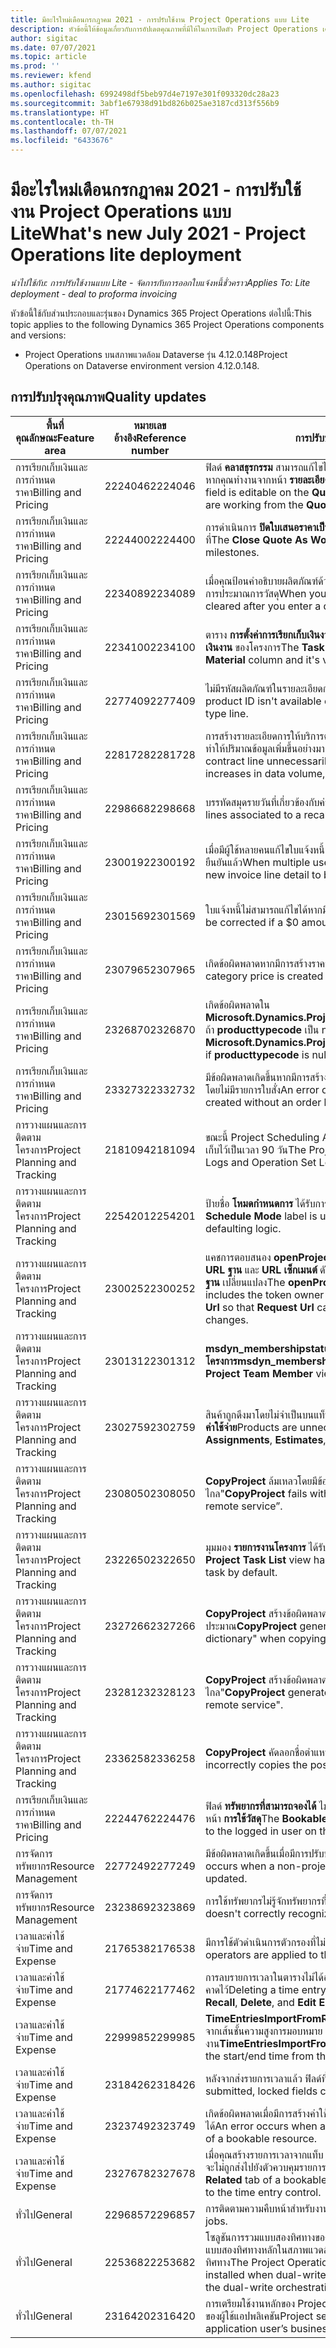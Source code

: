 ```yaml
---
title: มีอะไรใหม่เดือนกรกฎาคม 2021 - การปรับใช้งาน Project Operations แบบ Lite
description: หัวข้อนี้ให้ข้อมูลเกี่ยวกับการอัปเดตคุณภาพที่มีให้ในการเปิดตัว Project Operations เดือนกรกฎาคม 2021 สำหรับการปรับใช้งาน Project Operations แบบ Lite
author: sigitac
ms.date: 07/07/2021
ms.topic: article
ms.prod: ''
ms.reviewer: kfend
ms.author: sigitac
ms.openlocfilehash: 6992498df5beb97d4e7197e301f093320dc28a23
ms.sourcegitcommit: 3abf1e67938d91bd826b025ae3187cd313f556b9
ms.translationtype: HT
ms.contentlocale: th-TH
ms.lasthandoff: 07/07/2021
ms.locfileid: "6433676"
---
```

# <a name="whats-new-july-2021---project-operations-lite-deployment"></a><span data-ttu-id="bd97f-103">มีอะไรใหม่เดือนกรกฎาคม 2021 - การปรับใช้งาน Project Operations แบบ Lite</span><span class="sxs-lookup"><span data-stu-id="bd97f-103">What's new July 2021 - Project Operations lite deployment</span></span>

<span data-ttu-id="bd97f-104">_นำไปใช้กับ: การปรับใช้งานแบบ Lite - จัดการกับการออกใบแจ้งหนี้ชั่วคราว_</span><span class="sxs-lookup"><span data-stu-id="bd97f-104">_Applies To: Lite deployment - deal to proforma invoicing_</span></span>

<span data-ttu-id="bd97f-105">หัวข้อนี้ใช้กับส่วนประกอบและรุ่นของ Dynamics 365 Project Operations ต่อไปนี้:</span><span class="sxs-lookup"><span data-stu-id="bd97f-105">This topic applies to the following Dynamics 365 Project Operations components and versions:</span></span>

  - <span data-ttu-id="bd97f-106">Project Operations บนสภาพแวดล้อม Dataverse รุ่น 4.12.0.148</span><span class="sxs-lookup"><span data-stu-id="bd97f-106">Project Operations on Dataverse environment version 4.12.0.148.</span></span>

## <a name="quality-updates"></a><span data-ttu-id="bd97f-107">การปรับปรุงคุณภาพ</span><span class="sxs-lookup"><span data-stu-id="bd97f-107">Quality updates</span></span>
| <span data-ttu-id="bd97f-108">**พื้นที่คุณลักษณะ**</span><span class="sxs-lookup"><span data-stu-id="bd97f-108">**Feature area**</span></span>              | <span data-ttu-id="bd97f-109">**หมายเลขอ้างอิง**</span><span class="sxs-lookup"><span data-stu-id="bd97f-109">**Reference number**</span></span> | <span data-ttu-id="bd97f-110">**การปรับปรุงคุณภาพ**</span><span class="sxs-lookup"><span data-stu-id="bd97f-110">**Quality update**</span></span>                                                                                                                                                                                             |
|-------------------------------|----------------------|----------------------------------------------------------------------------------------------------------------------------------------------------------------------------------------------------------------|
| <span data-ttu-id="bd97f-111">การเรียกเก็บเงินและการกำหนดราคา</span><span class="sxs-lookup"><span data-stu-id="bd97f-111">Billing and Pricing</span></span>           | <span data-ttu-id="bd97f-112">2224046</span><span class="sxs-lookup"><span data-stu-id="bd97f-112">2224046</span></span>              | <span data-ttu-id="bd97f-113">ฟิลด์ **คลาสธุรกรรม** สามารถแก้ไขได้บนแท็บ **รายละเอียดรายการใบเสนอราคา** แต่ถูกล็อคหากคุณทำงานจากหน้า **รายละเอียดรายการใบเสนอราคา**</span><span class="sxs-lookup"><span data-stu-id="bd97f-113">The **Transaction Class** field is editable on the **Quote Line Details** tab, but is locked if you are working from the **Quote Line Details** page.</span></span>                                                                     |
| <span data-ttu-id="bd97f-114">การเรียกเก็บเงินและการกำหนดราคา</span><span class="sxs-lookup"><span data-stu-id="bd97f-114">Billing and Pricing</span></span>           | <span data-ttu-id="bd97f-115">2224400</span><span class="sxs-lookup"><span data-stu-id="bd97f-115">2224400</span></span>              | <span data-ttu-id="bd97f-116">การดำเนินการ **ปิดใบเสนอราคาเป็นชนะ** ล้มเหลวเมื่อใบเสนอราคาไม่มีเหตุการณ์สำคัญวันที่</span><span class="sxs-lookup"><span data-stu-id="bd97f-116">The **Close Quote As Won** action fails when a quote has no date milestones.</span></span>                                                                                                                                    |
| <span data-ttu-id="bd97f-117">การเรียกเก็บเงินและการกำหนดราคา</span><span class="sxs-lookup"><span data-stu-id="bd97f-117">Billing and Pricing</span></span>           | <span data-ttu-id="bd97f-118">2234089</span><span class="sxs-lookup"><span data-stu-id="bd97f-118">2234089</span></span>              | <span data-ttu-id="bd97f-119">เมื่อคุณป้อนคำอธิบายผลิตภัณฑ์ด้วยตนเอง จะถูกล้างออกหลังจากที่คุณป้อนปริมาณสำหรับการประมาณการวัสดุ</span><span class="sxs-lookup"><span data-stu-id="bd97f-119">When you manually enter a product description, it's cleared after you enter a quantity for a material estimate.</span></span>                                                                                                                         |
| <span data-ttu-id="bd97f-120">การเรียกเก็บเงินและการกำหนดราคา</span><span class="sxs-lookup"><span data-stu-id="bd97f-120">Billing and Pricing</span></span>           | <span data-ttu-id="bd97f-121">2234100</span><span class="sxs-lookup"><span data-stu-id="bd97f-121">2234100</span></span>              | <span data-ttu-id="bd97f-122">ตาราง **การตั้งค่าการเรียกเก็บเงินงาน** ไม่รวมคอลัมน์ **วัสดุ** และเป็นค่าบนแท็บ **การเรียกเก็บเงินงาน** ของโครงการ</span><span class="sxs-lookup"><span data-stu-id="bd97f-122">The **Task Billing Setup** grid doesn't include the **Material** column and it's value on the **Task Billing** tab of the project.</span></span>                                                                                                       |
| <span data-ttu-id="bd97f-123">การเรียกเก็บเงินและการกำหนดราคา</span><span class="sxs-lookup"><span data-stu-id="bd97f-123">Billing and Pricing</span></span>           | <span data-ttu-id="bd97f-124">2277409</span><span class="sxs-lookup"><span data-stu-id="bd97f-124">2277409</span></span>              | <span data-ttu-id="bd97f-125">ไม่มีรหัสผลิตภัณฑ์ในรายละเอียดการให้บริการตามสัญญาสำหรับรายการชนิดวัสดุ</span><span class="sxs-lookup"><span data-stu-id="bd97f-125">The product ID isn't available on the contract line detail for a material type line.</span></span>                                                                                                                                        |
| <span data-ttu-id="bd97f-126">การเรียกเก็บเงินและการกำหนดราคา</span><span class="sxs-lookup"><span data-stu-id="bd97f-126">Billing and Pricing</span></span>           | <span data-ttu-id="bd97f-127">2281728</span><span class="sxs-lookup"><span data-stu-id="bd97f-127">2281728</span></span>              | <span data-ttu-id="bd97f-128">การสร้างรายละเอียดการให้บริการตามสัญญาจะประเมินความเป็นจริงใหม่โดยไม่จำเป็น ซึ่งทำให้ปริมาณข้อมูลเพิ่มขึ้นอย่างมาก ซึ่งส่งผลต่อประสิทธิภาพการทำงาน</span><span class="sxs-lookup"><span data-stu-id="bd97f-128">Creating a contract line unnecessarily reevaluates actuals causing significant increases in data volume, which impacts performance.</span></span>                                                                                |
| <span data-ttu-id="bd97f-129">การเรียกเก็บเงินและการกำหนดราคา</span><span class="sxs-lookup"><span data-stu-id="bd97f-129">Billing and Pricing</span></span>           | <span data-ttu-id="bd97f-130">2298668</span><span class="sxs-lookup"><span data-stu-id="bd97f-130">2298668</span></span>              | <span data-ttu-id="bd97f-131">บรรทัดสมุดรายวันที่เกี่ยวข้องกับค่าใช้จ่ายที่ถูกเรียกคืนและถูกลบจะไม่ถูกเอาออก</span><span class="sxs-lookup"><span data-stu-id="bd97f-131">Journal lines associated to a recalled and deleted expense aren't removed.</span></span>                                                                                                                                     |
| <span data-ttu-id="bd97f-132">การเรียกเก็บเงินและการกำหนดราคา</span><span class="sxs-lookup"><span data-stu-id="bd97f-132">Billing and Pricing</span></span>           | <span data-ttu-id="bd97f-133">2300192</span><span class="sxs-lookup"><span data-stu-id="bd97f-133">2300192</span></span>              | <span data-ttu-id="bd97f-134">เมื่อมีผู้ใช้หลายคนแก้ไขใบแจ้งหนี้ อาจสร้างรายละเอียดรายการใบแจ้งหนี้ใหม่ในใบแจ้งหนี้ที่ยืนยันแล้ว</span><span class="sxs-lookup"><span data-stu-id="bd97f-134">When multiple users are editing an invoice, it's possible for a new invoice line detail to be created on a confirmed invoice.</span></span>                                                                                   |
| <span data-ttu-id="bd97f-135">การเรียกเก็บเงินและการกำหนดราคา</span><span class="sxs-lookup"><span data-stu-id="bd97f-135">Billing and Pricing</span></span>           | <span data-ttu-id="bd97f-136">2301569</span><span class="sxs-lookup"><span data-stu-id="bd97f-136">2301569</span></span>              | <span data-ttu-id="bd97f-137">ใบแจ้งหนี้ไม่สามารถแก้ไขได้หากมีการใช้ค่าธรรมเนียมล่วงหน้าเป็น \$0</span><span class="sxs-lookup"><span data-stu-id="bd97f-137">Invoices can't be corrected if a \$0 amount retainer has been applied.</span></span>                                                                                                                                        |
| <span data-ttu-id="bd97f-138">การเรียกเก็บเงินและการกำหนดราคา</span><span class="sxs-lookup"><span data-stu-id="bd97f-138">Billing and Pricing</span></span>           | <span data-ttu-id="bd97f-139">2307965</span><span class="sxs-lookup"><span data-stu-id="bd97f-139">2307965</span></span>              | <span data-ttu-id="bd97f-140">เกิดข้อผิดพลาดหากมีการสร้างราคาประเภทโดยมีค่าที่ขาดหายไป</span><span class="sxs-lookup"><span data-stu-id="bd97f-140">An error occurs if a category price is created with missing values.</span></span>                                                                                                                           |
| <span data-ttu-id="bd97f-141">การเรียกเก็บเงินและการกำหนดราคา</span><span class="sxs-lookup"><span data-stu-id="bd97f-141">Billing and Pricing</span></span>           | <span data-ttu-id="bd97f-142">2326870</span><span class="sxs-lookup"><span data-stu-id="bd97f-142">2326870</span></span>              | <span data-ttu-id="bd97f-143">เกิดข้อผิดพลาดใน **Microsoft.Dynamics.ProjectService.Plugins.PostInvoiceLineDelete** ถ้า **producttypecode** เป็น null</span><span class="sxs-lookup"><span data-stu-id="bd97f-143">An error occurs in **Microsoft.Dynamics.ProjectService.Plugins.PostInvoiceLineDelete** if **producttypecode** is null.</span></span>                                                                            |
| <span data-ttu-id="bd97f-144">การเรียกเก็บเงินและการกำหนดราคา</span><span class="sxs-lookup"><span data-stu-id="bd97f-144">Billing and Pricing</span></span>           | <span data-ttu-id="bd97f-145">2332732</span><span class="sxs-lookup"><span data-stu-id="bd97f-145">2332732</span></span>              | <span data-ttu-id="bd97f-146">มีข้อผิดพลาดเกิดขึ้นหากมีการสร้างเหตุการณ์สำคัญของรายละเอียดการให้บริการตามสัญญาโดยไม่มีรายการใบสั่ง</span><span class="sxs-lookup"><span data-stu-id="bd97f-146">An error occurs if a contract line milestone is created without an order line.</span></span>                                                                                                                |
| <span data-ttu-id="bd97f-147">การวางแผนและการติดตามโครงการ</span><span class="sxs-lookup"><span data-stu-id="bd97f-147">Project Planning and Tracking</span></span> | <span data-ttu-id="bd97f-148">2181094</span><span class="sxs-lookup"><span data-stu-id="bd97f-148">2181094</span></span>              | <span data-ttu-id="bd97f-149">ขณะนี้ Project Scheduling API รองรับบันทึก PSS และบันทึกตั้งค่าการทำงานซึ่งจัดเก็บไว้เป็นเวลา 90 วัน</span><span class="sxs-lookup"><span data-stu-id="bd97f-149">The Project Scheduling API now supports PSS Logs and Operation Set Logs which are stored for 90 days.</span></span>                                                                                                                  |
| <span data-ttu-id="bd97f-150">การวางแผนและการติดตามโครงการ</span><span class="sxs-lookup"><span data-stu-id="bd97f-150">Project Planning and Tracking</span></span> | <span data-ttu-id="bd97f-151">2254201</span><span class="sxs-lookup"><span data-stu-id="bd97f-151">2254201</span></span>              | <span data-ttu-id="bd97f-152">ป้ายชื่อ **โหมดกำหนดการ** ได้รับการอัปเดตพร้อมรายละเอียดที่อธิบายตรรกะค่าเริ่มต้น</span><span class="sxs-lookup"><span data-stu-id="bd97f-152">The **Schedule Mode** label is updated with details that describe the defaulting logic.</span></span>                                                                                                                                      |
| <span data-ttu-id="bd97f-153">การวางแผนและการติดตามโครงการ</span><span class="sxs-lookup"><span data-stu-id="bd97f-153">Project Planning and Tracking</span></span> | <span data-ttu-id="bd97f-154">2300252</span><span class="sxs-lookup"><span data-stu-id="bd97f-154">2300252</span></span>              | <span data-ttu-id="bd97f-155">แคชการตอบสนอง **openProject** ได้รับการอัปเดตและรวมเจ้าของโทเค็นไว้ในคีย์แคช **URL ฐาน** และ **URL เซ็กเมนต์** ดังนั้น **URL คำขอ** สามารถสร้างใหม่ได้เสมอหาก **URL ฐาน** เปลี่ยนแปลง</span><span class="sxs-lookup"><span data-stu-id="bd97f-155">The **openProject** response cache is updated and includes the token owner in the cache key, **base Url**, and **Segment Url** so that **Request Url** can always be re-created if the **base Url** changes.</span></span> |
| <span data-ttu-id="bd97f-156">การวางแผนและการติดตามโครงการ</span><span class="sxs-lookup"><span data-stu-id="bd97f-156">Project Planning and Tracking</span></span> | <span data-ttu-id="bd97f-157">2301312</span><span class="sxs-lookup"><span data-stu-id="bd97f-157">2301312</span></span>              | <span data-ttu-id="bd97f-158">**msdyn_membershipstatus** ถูกลบออกจากมุมมอง **สมาชิกทีมโครงการ**</span><span class="sxs-lookup"><span data-stu-id="bd97f-158">**msdyn_membershipstatus** has been removed from the **Project Team Member** view.</span></span>                                                                                                                                        |
| <span data-ttu-id="bd97f-159">การวางแผนและการติดตามโครงการ</span><span class="sxs-lookup"><span data-stu-id="bd97f-159">Project Planning and Tracking</span></span> | <span data-ttu-id="bd97f-160">2302759</span><span class="sxs-lookup"><span data-stu-id="bd97f-160">2302759</span></span>              | <span data-ttu-id="bd97f-161">สินค้าถูกดึงมาโดยไม่จำเป็นบนแท็บ **การมอบหมายทรัพยากร** **ประมาณการ** และ **ประมาณการค่าใช้จ่าย**</span><span class="sxs-lookup"><span data-stu-id="bd97f-161">Products are unnecessarily fetched on the **Resource Assignments**, **Estimates**, and **Expense Estimates** tabs.</span></span>                                                                                                        |
| <span data-ttu-id="bd97f-162">การวางแผนและการติดตามโครงการ</span><span class="sxs-lookup"><span data-stu-id="bd97f-162">Project Planning and Tracking</span></span> | <span data-ttu-id="bd97f-163">2308050</span><span class="sxs-lookup"><span data-stu-id="bd97f-163">2308050</span></span>              | <span data-ttu-id="bd97f-164">**CopyProject** ล้มเหลวโดยมีข้อผิดพลาด "ไม่สามารถรับโทเค็นเพื่อพูดคุยกับบริการระยะไกล"</span><span class="sxs-lookup"><span data-stu-id="bd97f-164">**CopyProject** fails with the error, “Failed to get token to talk to remote service”.</span></span>                                                                                                                           |
| <span data-ttu-id="bd97f-165">การวางแผนและการติดตามโครงการ</span><span class="sxs-lookup"><span data-stu-id="bd97f-165">Project Planning and Tracking</span></span> | <span data-ttu-id="bd97f-166">2322650</span><span class="sxs-lookup"><span data-stu-id="bd97f-166">2322650</span></span>              | <span data-ttu-id="bd97f-167">มุมมอง **รายการงานโครงการ** ได้รับการอัปเดตเพื่อแสดงวันที่ของงานโดยค่าเริ่มต้น</span><span class="sxs-lookup"><span data-stu-id="bd97f-167">The **Project Task List** view has been updated to display the date of the task by default.</span></span>                                                                                                            |
| <span data-ttu-id="bd97f-168">การวางแผนและการติดตามโครงการ</span><span class="sxs-lookup"><span data-stu-id="bd97f-168">Project Planning and Tracking</span></span> | <span data-ttu-id="bd97f-169">2327266</span><span class="sxs-lookup"><span data-stu-id="bd97f-169">2327266</span></span>              | <span data-ttu-id="bd97f-170">**CopyProject** สร้างข้อผิดพลาด "ไม่พบคีย์ในพจนานุกรม" เมื่อคัดลอกค่าประมาณ</span><span class="sxs-lookup"><span data-stu-id="bd97f-170">**CopyProject** generates the error, "Key not found in dictionary" when copying estimates.</span></span>                                                                                                      |
| <span data-ttu-id="bd97f-171">การวางแผนและการติดตามโครงการ</span><span class="sxs-lookup"><span data-stu-id="bd97f-171">Project Planning and Tracking</span></span> | <span data-ttu-id="bd97f-172">2328123</span><span class="sxs-lookup"><span data-stu-id="bd97f-172">2328123</span></span>              | <span data-ttu-id="bd97f-173">**CopyProject** สร้างข้อผิดพลาด "ไม่สามารถรับโทเค็นเพื่อพูดคุยกับบริการระยะไกล"</span><span class="sxs-lookup"><span data-stu-id="bd97f-173">**CopyProject** generates the error, "Failed to get token to talk to remote service".</span></span>                                                                                                                          |
| <span data-ttu-id="bd97f-174">การวางแผนและการติดตามโครงการ</span><span class="sxs-lookup"><span data-stu-id="bd97f-174">Project Planning and Tracking</span></span> | <span data-ttu-id="bd97f-175">2336258</span><span class="sxs-lookup"><span data-stu-id="bd97f-175">2336258</span></span>              | <span data-ttu-id="bd97f-176">**CopyProject** คัดลอกชื่อตำแหน่งของทรัพยากรอย่างไม่ถูกต้อง</span><span class="sxs-lookup"><span data-stu-id="bd97f-176">**CopyProject** incorrectly copies the position names of resources.</span></span>                                                                                                                                                 |
| <span data-ttu-id="bd97f-177">การเรียกเก็บเงินและการกำหนดราคา</span><span class="sxs-lookup"><span data-stu-id="bd97f-177">Billing and Pricing</span></span>           | <span data-ttu-id="bd97f-178">2224476</span><span class="sxs-lookup"><span data-stu-id="bd97f-178">2224476</span></span>              | <span data-ttu-id="bd97f-179">ฟิลด์ **ทรัพยากรที่สามารถจองได้** ไม่ได้ตั้งค่าเริ่มต้นอย่างถูกต้องสำหรับผู้ใช้ที่เข้าสู่ระบบบนหน้า **การใช้วัสดุ**</span><span class="sxs-lookup"><span data-stu-id="bd97f-179">The **Bookable Resource** field doesn't correctly default to the logged in user on the **Material Usage** page.</span></span>                                                                                                            |
| <span data-ttu-id="bd97f-180">การจัดการทรัพยากร</span><span class="sxs-lookup"><span data-stu-id="bd97f-180">Resource Management</span></span>           | <span data-ttu-id="bd97f-181">2277249</span><span class="sxs-lookup"><span data-stu-id="bd97f-181">2277249</span></span>              | <span data-ttu-id="bd97f-182">มีข้อผิดพลาดเกิดขึ้นเมื่อมีการปรับปรุงความต้องการทรัพยากรที่ไม่ใช่โครงการ</span><span class="sxs-lookup"><span data-stu-id="bd97f-182">An error occurs when a non-project-based resource requirement is updated.</span></span>                                                                                                            |
| <span data-ttu-id="bd97f-183">การจัดการทรัพยากร</span><span class="sxs-lookup"><span data-stu-id="bd97f-183">Resource Management</span></span>           | <span data-ttu-id="bd97f-184">2323869</span><span class="sxs-lookup"><span data-stu-id="bd97f-184">2323869</span></span>              | <span data-ttu-id="bd97f-185">การใช้ทรัพยากรไม่รู้จักทรัพยากรที่ถูกกรองอย่างถูกต้อง</span><span class="sxs-lookup"><span data-stu-id="bd97f-185">Resource utilization doesn't correctly recognize filtered resources.</span></span>                                                                                                                                             |
| <span data-ttu-id="bd97f-186">เวลาและค่าใช้จ่าย</span><span class="sxs-lookup"><span data-stu-id="bd97f-186">Time and Expense</span></span>              | <span data-ttu-id="bd97f-187">2176538</span><span class="sxs-lookup"><span data-stu-id="bd97f-187">2176538</span></span>              | <span data-ttu-id="bd97f-188">มีการใช้ตัวดำเนินการตัวกรองที่ไม่ถูกต้องกับตัวควบคุม **รายการเวลา**</span><span class="sxs-lookup"><span data-stu-id="bd97f-188">Incorrect filter operators are applied to the **Time Entry** control.</span></span>                                                                                                                                                   |
| <span data-ttu-id="bd97f-189">เวลาและค่าใช้จ่าย</span><span class="sxs-lookup"><span data-stu-id="bd97f-189">Time and Expense</span></span>              | <span data-ttu-id="bd97f-190">2177462</span><span class="sxs-lookup"><span data-stu-id="bd97f-190">2177462</span></span>              | <span data-ttu-id="bd97f-191">การลบรายการเวลาในตารางไม่ได้อัปเดตสถานะปุ่ม **ส่ง** **เรียกซ้ำ** **ลบ** และ **แก้ไขรายการ** ตามที่คาดไว้</span><span class="sxs-lookup"><span data-stu-id="bd97f-191">Deleting a time entry in the grid doesn't update the **Submit**, **Recall**, **Delete**, and **Edit Entry** button status as expected.</span></span>                                                                                        |
| <span data-ttu-id="bd97f-192">เวลาและค่าใช้จ่าย</span><span class="sxs-lookup"><span data-stu-id="bd97f-192">Time and Expense</span></span>              | <span data-ttu-id="bd97f-193">2299985</span><span class="sxs-lookup"><span data-stu-id="bd97f-193">2299985</span></span>              | <span data-ttu-id="bd97f-194">**TimeEntriesImportFromResourceAssignment** ไม่เก็บเวลาเริ่มต้น/สิ้นสุดจากเส้นชั้นความสูงการมอบหมายงาน</span><span class="sxs-lookup"><span data-stu-id="bd97f-194">**TimeEntriesImportFromResourceAssignment** doesn't maintain the start/end time from the assignment contours.</span></span>                                                                                                  |
| <span data-ttu-id="bd97f-195">เวลาและค่าใช้จ่าย</span><span class="sxs-lookup"><span data-stu-id="bd97f-195">Time and Expense</span></span>              | <span data-ttu-id="bd97f-196">2318426</span><span class="sxs-lookup"><span data-stu-id="bd97f-196">2318426</span></span>              | <span data-ttu-id="bd97f-197">หลังจากส่งรายการเวลาแล้ว ฟิลด์ที่ถูกล็อกจะยังสามารถแก้ไขได้</span><span class="sxs-lookup"><span data-stu-id="bd97f-197">After a time entry is submitted, locked fields can still be edited.</span></span>                                                                                                                                   |
| <span data-ttu-id="bd97f-198">เวลาและค่าใช้จ่าย</span><span class="sxs-lookup"><span data-stu-id="bd97f-198">Time and Expense</span></span>              | <span data-ttu-id="bd97f-199">2323749</span><span class="sxs-lookup"><span data-stu-id="bd97f-199">2323749</span></span>              | <span data-ttu-id="bd97f-200">เกิดข้อผิดพลาดเมื่อมีการสร้างค่าใช้จ่ายจากแท็บ **ที่เกี่ยวข้อง** ของทรัพยากรที่สามารถจองได้</span><span class="sxs-lookup"><span data-stu-id="bd97f-200">An error occurs when an expense is created from the **Related** tab of a bookable resource.</span></span>                                                                                                      |
| <span data-ttu-id="bd97f-201">เวลาและค่าใช้จ่าย</span><span class="sxs-lookup"><span data-stu-id="bd97f-201">Time and Expense</span></span>              | <span data-ttu-id="bd97f-202">2327678</span><span class="sxs-lookup"><span data-stu-id="bd97f-202">2327678</span></span>              | <span data-ttu-id="bd97f-203">เมื่อคุณสร้างรายการเวลาจากแท็บ **ที่เกี่ยวข้อง** ของทรัพยากรที่สามารถจองได้ ทรัพยากรหลักจะไม่ถูกส่งไปยังตัวควบคุมรายการเวลา</span><span class="sxs-lookup"><span data-stu-id="bd97f-203">When you create a time entry from the **Related** tab of a bookable resource, the parent resource isn't passed to the time entry control.</span></span>                                                                            |
| <span data-ttu-id="bd97f-204">ทั่วไป</span><span class="sxs-lookup"><span data-stu-id="bd97f-204">General</span></span>                       | <span data-ttu-id="bd97f-205">2296857</span><span class="sxs-lookup"><span data-stu-id="bd97f-205">2296857</span></span>              | <span data-ttu-id="bd97f-206">การติดตามความคืบหน้าสำหรับงานระยะยาว</span><span class="sxs-lookup"><span data-stu-id="bd97f-206">Progress tracking for long running jobs.</span></span>                                                                                                                                                                        |
| <span data-ttu-id="bd97f-207">ทั่วไป</span><span class="sxs-lookup"><span data-stu-id="bd97f-207">General</span></span>                       | <span data-ttu-id="bd97f-208">2253682</span><span class="sxs-lookup"><span data-stu-id="bd97f-208">2253682</span></span>              | <span data-ttu-id="bd97f-209">โซลูชันการรวมแบบสองทิศทางของ Project Operations ไม่ควรติดตั้งเมื่อติดตั้งการรวมแบบสองทิศทางหลักในสภาพแวดล้อมที่ไม่มีโซลูชันกระบวนการปฏิบัติการรวมแบบสองทิศทาง</span><span class="sxs-lookup"><span data-stu-id="bd97f-209">The Project Operations dual-write solution shouldn't be installed when dual-write core is installed in an environment without the dual-write orchestration solution.</span></span>                                                |
| <span data-ttu-id="bd97f-210">ทั่วไป</span><span class="sxs-lookup"><span data-stu-id="bd97f-210">General</span></span>                       | <span data-ttu-id="bd97f-211">2316420</span><span class="sxs-lookup"><span data-stu-id="bd97f-211">2316420</span></span>              | <span data-ttu-id="bd97f-212">การเตรียมใช้งานหลักของ Project Service ล้มเหลว ถ้ามีการเปลี่ยนแปลงหน่วยธุรกิจของผู้ใช้แอปพลิเคชัน</span><span class="sxs-lookup"><span data-stu-id="bd97f-212">Project service core provisioning fails if the application user’s business unit is changed.</span></span>                                                                                                                     |
